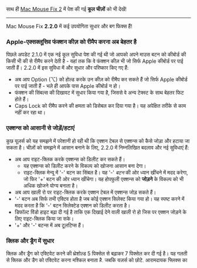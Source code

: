 साथ ही [Mac Mouse Fix 2](https://github.com/noah-nuebling/mac-mouse-fix/releases/tag/2.0.0) में पेश की गई **कूल चीज़ों** को भी देखें!

---

Mac Mouse Fix **2.2.0** में कई उपयोगिता सुधार और बग फिक्स हैं!

### Apple-एक्सक्लूसिव फंक्शन कीज़ को रीमैप करना अब बेहतर है

पिछले अपडेट 2.1.0 में एक नई कूल सुविधा पेश की गई थी जो आपको अपने माउस बटन को कीबोर्ड की किसी भी की से रीमैप करने देती है - यहां तक कि वे फंक्शन कीज़ भी जो सिर्फ Apple कीबोर्ड पर पाई जाती हैं। 2.2.0 में इस सुविधा में और सुधार और परिष्कार किए गए हैं:

- अब आप Option (⌥) को होल्ड करके उन कीज़ को रीमैप कर सकते हैं जो सिर्फ Apple कीबोर्ड पर पाई जाती हैं - भले ही आपके पास Apple कीबोर्ड न हो।
- फंक्शन की सिंबल्स की दिखावट में सुधार किया गया है, जिससे वे अन्य टेक्स्ट के साथ बेहतर फिट होते हैं।
- Caps Lock को रीमैप करने की क्षमता को डिसेबल कर दिया गया है। यह अपेक्षित तरीके से काम नहीं कर रहा था।

### एक्शन्स को आसानी से जोड़ें/हटाएं

कुछ यूज़र्स को यह समझने में परेशानी हो रही थी कि एक्शन टेबल से एक्शन्स को कैसे जोड़ा और हटाया जा सकता है। चीज़ों को समझने में आसान बनाने के लिए, 2.2.0 में निम्नलिखित बदलाव और नई सुविधाएं हैं:

- अब आप राइट-क्लिक करके एक्शन्स को डिलीट कर सकते हैं।
  - यह एक्शन्स को डिलीट करने के विकल्प को खोजना आसान बना देगा।
  - राइट-क्लिक मेन्यू में '-' बटन का सिंबल है। यह '-' _बटन_ की ओर ध्यान खींचने में मदद करेगा, जो फिर '+' बटन की ओर ध्यान खींचेगा। यह होपफुली एक्शन्स को **जोड़ने** के विकल्प को भी अधिक खोजने योग्य बनाता है।
- अब आप खाली रो पर राइट-क्लिक करके एक्शन टेबल में एक्शन्स जोड़ सकते हैं।
- '-' बटन अब सिर्फ तभी एक्टिव होता है जब कोई एक्शन सिलेक्ट किया गया हो। यह स्पष्ट करने में मदद करता है कि '-' बटन सिलेक्टेड एक्शन को डिलीट करता है।
- डिफॉल्ट विंडो हाइट बढ़ा दी गई है ताकि एक दिखाई देने वाली खाली रो हो जिस पर एक्शन जोड़ने के लिए राइट-क्लिक किया जा सके।
- '+' और '-' बटन्स में अब टूलटिप्स हैं।

### क्लिक और ड्रैग में सुधार

क्लिक और ड्रैग को एक्टिवेट करने की थ्रेशोल्ड 5 पिक्सेल से बढ़ाकर 7 पिक्सेल कर दी गई है। यह गलती से क्लिक और ड्रैग को एक्टिवेट करना मुश्किल बनाता है, जबकि यूज़र्स को छोटे, आरामदायक फ्लिक्स का उपयोग करके स्पेसेज आदि स्विच करने देता है।

### अन्य UI बदलाव

- एक्शन टेबल की दिखावट में सुधार किया गया है।
- विभिन्न अन्य UI एनहांसमेंट्स।

### बग फिक्स

- एक समस्या को ठीक किया गया जहां MMF को डिसेबल्ड स्थिति में शुरू करते समय UI ग्रे आउट नहीं हो रहा था।
- छिपा हुआ "बटन 3 क्लिक और ड्रैग" विकल्प हटा दिया गया।
  - इसे सिलेक्ट करने पर, ऐप क्रैश हो जाता था। मैंने यह विकल्प Mac Mouse Fix को Blender के साथ बेहतर कंपैटिबल बनाने के लिए बनाया था। लेकिन इसके वर्तमान रूप में, यह Blender यूज़र्स के लिए बहुत उपयोगी नहीं है क्योंकि आप इसे कीबोर्ड मॉडिफायर्स के साथ कंबाइन नहीं कर सकते। मैं भविष्य के रिलीज में Blender कंपैटिबिलिटी में सुधार करने की योजना बना रहा हूं।